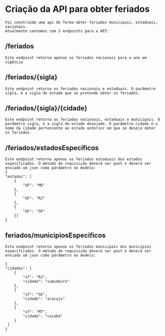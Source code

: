 # Criação da API para obter feriados
    Foi construída uma api de forma obter feriados municipais, estaduais, nacionais. 
    Atualmente contamos com 3 endpoints para a API:
## /feriados
    Este endpoint retorna apenas os feriados nacionais para o ano em vigência

## /feriados/{sigla}
    Este endpoint retorna os feriados nacionais e estaduais. O parâmetro sigla, é a sigla do estado que se pretende obter os feriados.

## /feriados/{sigla}/{cidade}   
    Este endpoint retorna os feriados nacionais, estaduais e municipais. O parâmetro sigla, é a sigla do estado desejado. O parâmetro cidade é o nome da cidade pertencente ao estado anterior em que se deseja obter os feriados.
## /feriados/estadosEspecificos
    Este endpoint retorna apenas os feriados estaduais dos estados especificados. O método de requisição deverá ser post e deverá ser enviado um json como párâmetro no modelo:
    {
    "estados": [
        {
            "UF": "MG"
        },
        {
            "UF": "RJ"
        },
        {
            "UF": "SP"
        }]
    }
## feriados/municipiosEspecificos    
    Este endpoint retorna apenas os feriados municipais dos municipios especificados. O método de requisição deverá ser post e deverá ser enviado um json como párâmetro no modelo:

    {
    "cidades": [
        {
            "uf": "RJ",
            "cidade": "sumidouro"
        },
        {
            "uf": "SE",
            "cidade": "aracaju"
        },
        {
            "uf": "MT",
            "cidade": "cuiabá"
        }
     ]
    }